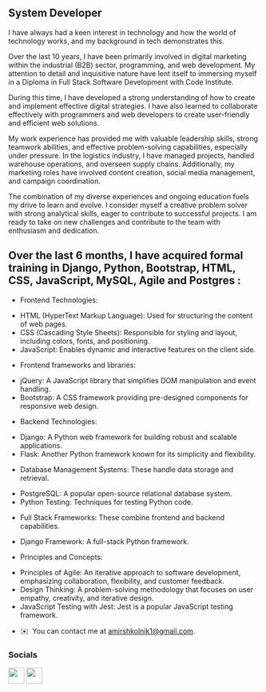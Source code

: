 System Developer
------------------
I have always had a keen interest in technology and how the world of technology works, and my background in tech demonstrates this.

Over the last 10 years, I have been primarily involved in digital marketing within the industrial (B2B) sector, programming, and web development. My attention to detail and inquisitive nature have lent itself to immersing myself in a Diploma in Full Stack Software Development with Code Institute.

During this time, I have developed a strong understanding of how to create and implement effective digital strategies. I have also learned to collaborate effectively with programmers and web developers to create user-friendly and efficient web solutions.

My work experience has provided me with valuable leadership skills, strong teamwork abilities, and effective problem-solving capabilities, especially under pressure. In the logistics industry, I have managed projects, handled warehouse operations, and overseen supply chains. Additionally, my marketing roles have involved content creation, social media management, and campaign coordination.

The combination of my diverse experiences and ongoing education fuels my drive to learn and evolve. I consider myself a creative problem solver with strong analytical skills, eager to contribute to successful projects. I am ready to take on new challenges and contribute to the team with enthusiasm and dedication.

Over the last 6 months, I have acquired formal training in Django, Python, Bootstrap, HTML, CSS, JavaScript, MySQL, Agile and Postgres : 
--------------------
* Frontend Technologies:
- HTML (HyperText Markup Language): Used for structuring the content of web pages.
- CSS (Cascading Style Sheets): Responsible for styling and layout, including colors, fonts, and positioning.
- JavaScript: Enables dynamic and interactive features on the client side.

* Frontend frameworks and libraries:
- jQuery: A JavaScript library that simplifies DOM manipulation and event handling.
- Bootstrap: A CSS framework providing pre-designed components for responsive web design.

* Backend Technologies:
- Django: A Python web framework for building robust and scalable applications.
- Flask: Another Python framework known for its simplicity and flexibility.

* Database Management Systems: These handle data storage and retrieval.
- PostgreSQL: A popular open-source relational database system.
- Python Testing: Techniques for testing Python code.

* Full Stack Frameworks: These combine frontend and backend capabilities.
- Django Framework: A full-stack Python framework.

* Principles and Concepts:
- Principles of Agile: An iterative approach to software development, emphasizing collaboration, flexibility, and customer feedback.
- Design Thinking: A problem-solving methodology that focuses on user empathy, creativity, and iterative design.
- JavaScript Testing with Jest: Jest is a popular JavaScript testing framework.

* ✉️  You can contact me at [amirshkolnik1@gmail.com](mailto:amirshkolnik1@gmail.com).

### Socials

<p align="left"> <a href="https://github.com/AmirShkolnik" target="_blank" rel="noreferrer"><img src="https://raw.githubusercontent.com/danielcranney/readme-generator/main/public/icons/socials/github.svg" width="32" height="32" /></a> <a href="https://www.linkedin.com/in/amirshkolnik/" target="_blank" rel="noreferrer"><img src="https://raw.githubusercontent.com/danielcranney/readme-generator/main/public/icons/socials/linkedin.svg" width="32" height="32" /></a>
